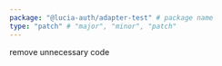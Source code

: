 ```yaml
---
package: "@lucia-auth/adapter-test" # package name
type: "patch" # "major", "minor", "patch"
---
```


remove unnecessary code
